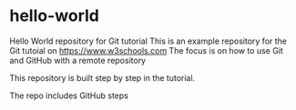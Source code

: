 # hello-world
Hello World repository for Git tutorial
This is an example repository for the Git tutoial on https://www.w3schools.com
The focus is on how to use Git and GitHub with a remote repository

This repository is built step by step in the tutorial. 

The repo includes GitHub steps

